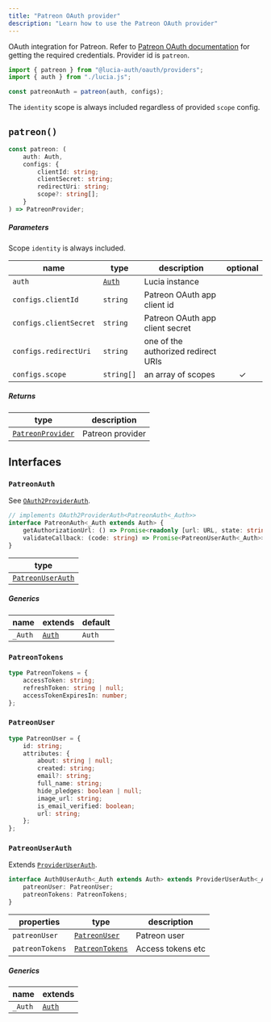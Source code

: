 ```yaml
---
title: "Patreon OAuth provider"
description: "Learn how to use the Patreon OAuth provider"
---
```


OAuth integration for Patreon. Refer to [Patreon OAuth documentation](https://docs.patreon.com/#clients-and-api-keys) for getting the required credentials. Provider id is `patreon`.

```ts
import { patreon } from "@lucia-auth/oauth/providers";
import { auth } from "./lucia.js";

const patreonAuth = patreon(auth, configs);
```

The `identity` scope is always included regardless of provided `scope` config.

## `patreon()`

```ts
const patreon: (
	auth: Auth,
	configs: {
		clientId: string;
		clientSecret: string;
		redirectUri: string;
		scope?: string[];
	}
) => PatreonProvider;
```

##### Parameters

Scope `identity` is always included.

| name                   | type                                       | description                         | optional |
| ---------------------- | ------------------------------------------ | ----------------------------------- | :------: |
| `auth`                 | [`Auth`](/reference/lucia/interfaces/auth) | Lucia instance                      |          |
| `configs.clientId`     | `string`                                   | Patreon OAuth app client id         |          |
| `configs.clientSecret` | `string`                                   | Patreon OAuth app client secret     |          |
| `configs.redirectUri`  | `string`                                   | one of the authorized redirect URIs |          |
| `configs.scope`        | `string[]`                                 | an array of scopes                  |    ✓     |

##### Returns

| type                                  | description      |
| ------------------------------------- | ---------------- |
| [`PatreonProvider`](#patreonprovider) | Patreon provider |

## Interfaces

### `PatreonAuth`

See [`OAuth2ProviderAuth`](/reference/oauth/interfaces/oauth2providerauth).

```ts
// implements OAuth2ProviderAuth<PatreonAuth<_Auth>>
interface PatreonAuth<_Auth extends Auth> {
	getAuthorizationUrl: () => Promise<readonly [url: URL, state: string]>;
	validateCallback: (code: string) => Promise<PatreonUserAuth<_Auth>>;
}
```

| type                                  |
| ------------------------------------- |
| [`PatreonUserAuth`](#patreonuserauth) |

##### Generics

| name    | extends                                    | default |
| ------- | ------------------------------------------ | ------- |
| `_Auth` | [`Auth`](/reference/lucia/interfaces/auth) | `Auth`  |

### `PatreonTokens`

```ts
type PatreonTokens = {
	accessToken: string;
	refreshToken: string | null;
	accessTokenExpiresIn: number;
};
```

### `PatreonUser`

```ts
type PatreonUser = {
	id: string;
	attributes: {
		about: string | null;
		created: string;
		email?: string;
		full_name: string;
		hide_pledges: boolean | null;
		image_url: string;
		is_email_verified: boolean;
		url: string;
	};
};
```

### `PatreonUserAuth`

Extends [`ProviderUserAuth`](/reference/oauth/interfaces/provideruserauth).

```ts
interface Auth0UserAuth<_Auth extends Auth> extends ProviderUserAuth<_Auth> {
	patreonUser: PatreonUser;
	patreonTokens: PatreonTokens;
}
```

| properties      | type                              | description       |
| --------------- | --------------------------------- | ----------------- |
| `patreonUser`   | [`PatreonUser`](#patreonuser)     | Patreon user      |
| `patreonTokens` | [`PatreonTokens`](#patreontokens) | Access tokens etc |

##### Generics

| name    | extends                                    |
| ------- | ------------------------------------------ |
| `_Auth` | [`Auth`](/reference/lucia/interfaces/auth) |
